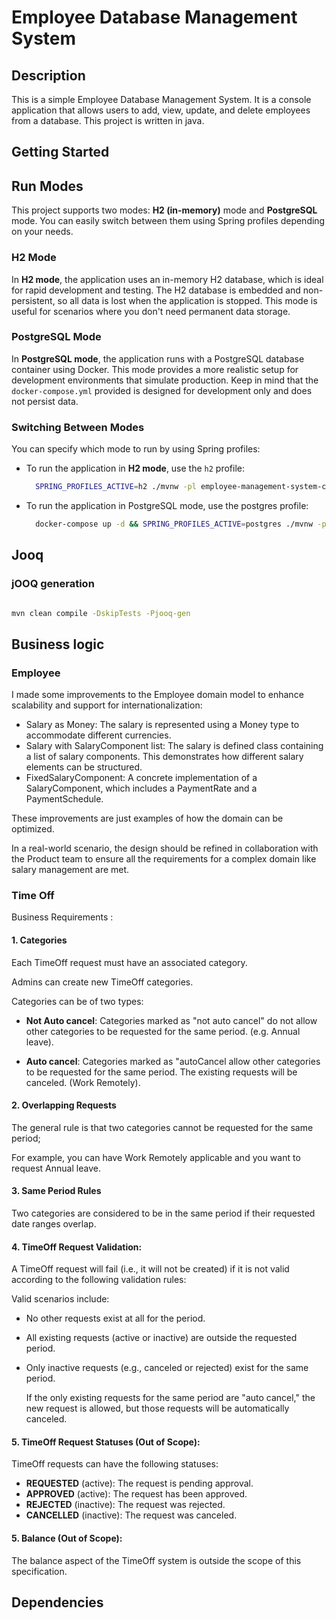 
# Employee Database Management System

## Description

This is a simple Employee Database Management System. It is a console application that allows users to add, view, update, and delete employees from a database.
This project is written in java.

## Getting Started

## Run Modes

This project supports two modes: **H2 (in-memory)** mode and **PostgreSQL** mode. You can easily switch between them using Spring profiles depending on your needs.

### H2 Mode
In **H2 mode**, the application uses an in-memory H2 database, which is ideal for rapid development and testing. The H2 database is embedded and non-persistent, so all data is lost when the application is stopped. This mode is useful for scenarios where you don't need permanent data storage.

### PostgreSQL Mode
In **PostgreSQL mode**, the application runs with a PostgreSQL database container using Docker. This mode provides a more realistic setup for development environments that simulate production. Keep in mind that the `docker-compose.yml` provided is designed for development only and does not persist data.

### Switching Between Modes
You can specify which mode to run by using Spring profiles:

- To run the application in **H2 mode**, use the `h2` profile:
  ```bash
    SPRING_PROFILES_ACTIVE=h2 ./mvnw -pl employee-management-system-cli spring-boot:run -DskipTests
    ```

- To run the application in PostgreSQL mode, use the postgres profile:
  ```bash
    docker-compose up -d && SPRING_PROFILES_ACTIVE=postgres ./mvnw -pl employee-management-system-cli spring-boot:run -DskipTests
    ```

## Jooq

### jOOQ generation
```bash

mvn clean compile -DskipTests -Pjooq-gen
```

## Business logic

### Employee

I made some improvements to the Employee domain model to enhance scalability and support for internationalization:

- Salary as Money: The salary is represented using a Money type to accommodate different currencies.
- Salary with SalaryComponent list: The salary is defined class containing a list of salary components. This demonstrates how different salary elements can be structured.
- FixedSalaryComponent: A concrete implementation of a SalaryComponent, which includes a PaymentRate and a PaymentSchedule.

These improvements are just examples of how the domain can be optimized.

In a real-world scenario, the design should be refined in collaboration with the Product team to ensure all the requirements for a complex domain like salary management are met.


### Time Off

Business Requirements :

#### 1. Categories

Each TimeOff request must have an associated category.

Admins can create new TimeOff categories.

   Categories can be of two types:

- **Not Auto cancel**: Categories marked as "not auto cancel" do not allow other categories to be requested for the same period. (e.g. Annual leave).

- **Auto cancel**: Categories marked as "autoCancel allow other categories to be requested for the same period. The existing requests will be canceled. (Work Remotely).

#### 2. Overlapping Requests

The general rule is that two categories cannot be requested for the same period;

For example, you can have Work Remotely applicable and you want to request Annual leave.

#### 3. Same Period Rules

   Two categories are considered to be in the same period if their requested date ranges overlap.

#### 4. TimeOff Request Validation:

A TimeOff request will fail (i.e., it will not be created) if it is not valid according to the following validation rules:

Valid scenarios include:
- No other requests exist at all for the period.
- All existing requests (active or inactive) are outside the requested period.
- Only inactive requests (e.g., canceled or rejected) exist for the same period.

   If the only existing requests for the same period are "auto cancel," the new request is allowed, but those requests will be automatically canceled.

#### 5. TimeOff Request Statuses (Out of Scope):

TimeOff requests can have the following statuses:
 - **REQUESTED** (active): The request is pending approval.
 - **APPROVED** (active): The request has been approved.
 - **REJECTED** (inactive): The request was rejected.
 - **CANCELLED** (inactive): The request was canceled.

#### 5. Balance (Out of Scope):

The balance aspect of the TimeOff system is outside the scope of this specification.


## Dependencies
